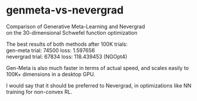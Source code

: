 # genmeta-vs-nevergrad
Comparison of Generative Meta-Learning and Nevergrad  
on the 30-dimensional Schwefel function optimization

The best results of both methods after 100K trials:  
gen-meta trial: 74500 loss: 1.597656  
nevergrad trial: 67834 loss: 118.439453 (NGOpt4)

Gen-Meta is also much faster in terms of actual speed,
and scales easily to 100K+ dimensions in a desktop GPU.

I would say that it should be preferred to Nevergrad,
in optimizations like NN training for non-convex RL.
